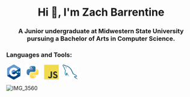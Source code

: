 <h1 align="center">Hi 👋, I'm Zach Barrentine</h1>
<h3 align="center">A Junior undergraduate at Midwestern State University pursuing a Bachelor of Arts in Computer Science.</h3>

<h3 align="left">Languages and Tools:</h3>
<p align="left" style="display: flex; gap: 10px; align-items: center; flex-wrap: wrap;">

  <a href="https://www.w3schools.com/cpp/" target="_blank" rel="noreferrer" style="text-decoration: none;">
    <img src="https://raw.githubusercontent.com/devicons/devicon/master/icons/cplusplus/cplusplus-original.svg" alt="CPlusPlus" width="40" height="40" style="vertical-align: middle; display: block;">
  </a>

  <a href="https://www.python.org" target="_blank" rel="noreferrer" style="text-decoration: none;">
    <img src="https://raw.githubusercontent.com/devicons/devicon/master/icons/python/python-original.svg" alt="Python" width="40" height="40" style="vertical-align: middle; display: block;">
  </a>

  <a href="https://developer.mozilla.org/en-US/docs/Web/JavaScript" target="_blank" rel="noreferrer" style="text-decoration: none;">
    <img src="https://raw.githubusercontent.com/devicons/devicon/master/icons/javascript/javascript-original.svg" alt="JavaScript" width="40" height="40" style="vertical-align: middle; display: block;">
  </a>

  <a href="https://www.mysql.com/" target="_blank" rel="noreferrer" style="text-decoration: none;">
    <img src="https://raw.githubusercontent.com/devicons/devicon/master/icons/mysql/mysql-original.svg" alt="MySQL" width="40" height="40" style="vertical-align: middle; display: block;">
  </a>

</p>



</p>


![IMG_3560](https://github.com/user-attachments/assets/a3680bee-34a2-444c-941e-cfd88654e1c8)
